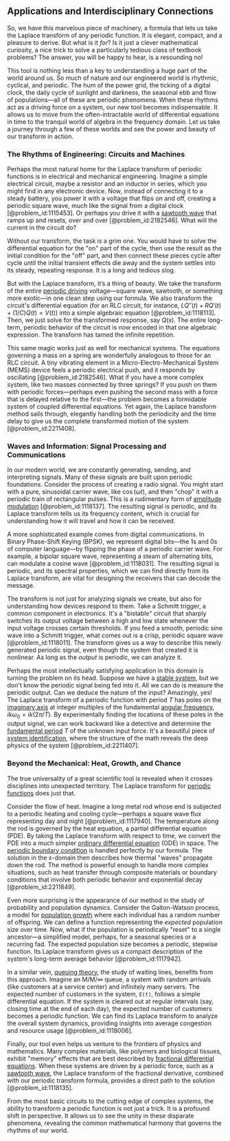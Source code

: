 ## Applications and Interdisciplinary Connections

So, we have this marvelous piece of machinery, a formula that lets us take the Laplace transform of any periodic function. It is elegant, compact, and a pleasure to derive. But what is it *for*? Is it just a clever mathematical curiosity, a nice trick to solve a particularly tedious class of textbook problems? The answer, you will be happy to hear, is a resounding no!

This tool is nothing less than a key to understanding a huge part of the world around us. So much of nature and our engineered world is rhythmic, cyclical, and periodic. The hum of the power grid, the ticking of a digital clock, the daily cycle of sunlight and darkness, the seasonal ebb and flow of populations—all of these are periodic phenomena. When these rhythms act as a driving force on a system, our new tool becomes indispensable. It allows us to move from the often-intractable world of differential equations in time to the tranquil world of algebra in the frequency domain. Let us take a journey through a few of these worlds and see the power and beauty of our transform in action.

### The Rhythms of Engineering: Circuits and Machines

Perhaps the most natural home for the Laplace transform of periodic functions is in electrical and mechanical engineering. Imagine a simple electrical circuit, maybe a resistor and an inductor in series, which you might find in any electronic device. Now, instead of connecting it to a steady battery, you power it with a voltage that flips on and off, creating a periodic square wave, much like the signal from a digital clock [@problem_id:1115453]. Or perhaps you drive it with a [sawtooth wave](@article_id:159262) that ramps up and resets, over and over [@problem_id:2182546]. What will the current in the circuit do?

Without our transform, the task is a grim one. You would have to solve the differential equation for the "on" part of the cycle, then use the result as the initial condition for the "off" part, and then connect these pieces cycle after cycle until the initial transient effects die away and the system settles into its steady, repeating response. It is a long and tedious slog.

But with the Laplace transform, it’s a thing of beauty. We take the transform of the entire [periodic driving](@article_id:146087) voltage—square wave, sawtooth, or something more exotic—in one clean step using our formula. We also transform the circuit's differential equation (for an RLC circuit, for instance, $L Q''(t) + R Q'(t) + (1/C)Q(t) = V(t)$) into a simple algebraic equation [@problem_id:1118113]. Then, we just solve for the transformed response, say $Q(s)$. The entire long-term, periodic behavior of the circuit is now encoded in that one algebraic expression. The transform has tamed the infinite repetition.

This same magic works just as well for mechanical systems. The equations governing a mass on a spring are wonderfully analogous to those for an RLC circuit. A tiny vibrating element in a Micro-Electro-Mechanical System (MEMS) device feels a periodic electrical push, and it responds by oscillating [@problem_id:2182546]. What if you have a more complex system, like two masses connected by three springs? If you push on them with periodic forces—perhaps even pushing the second mass with a force that is delayed relative to the first—the problem becomes a formidable system of coupled differential equations. Yet again, the Laplace transform method sails through, elegantly handling both the periodicity and the time delay to give us the complete transformed motion of the system [@problem_id:2211408].

### Waves and Information: Signal Processing and Communications

In our modern world, we are constantly generating, sending, and interpreting signals. Many of these signals are built upon periodic foundations. Consider the process of creating a radio signal. You might start with a pure, sinusoidal carrier wave, like $\cos(\omega t)$, and then "chop" it with a periodic train of rectangular pulses. This is a rudimentary form of [amplitude modulation](@article_id:265512) [@problem_id:1118137]. The resulting signal is periodic, and its Laplace transform tells us its frequency content, which is crucial for understanding how it will travel and how it can be received.

A more sophisticated example comes from digital communications. In Binary Phase-Shift Keying (BPSK), we represent digital bits—the 1s and 0s of computer language—by flipping the phase of a periodic carrier wave. For example, a bipolar square wave, representing a steam of alternating bits, can modulate a cosine wave [@problem_id:1118031]. The resulting signal is periodic, and its spectral properties, which we can find directly from its Laplace transform, are vital for designing the receivers that can decode the message.

The transform is not just for analyzing signals we create, but also for understanding how devices respond to them. Take a Schmitt trigger, a common component in electronics. It's a "bistable" circuit that sharply switches its output voltage between a high and low state whenever the input voltage crosses certain thresholds. If you feed a smooth, periodic sine wave into a Schmitt trigger, what comes out is a crisp, periodic square wave [@problem_id:1118011]. The transform gives us a way to describe this newly generated periodic signal, even though the system that created it is nonlinear. As long as the *output* is periodic, we can analyze it.

Perhaps the most intellectually satisfying application in this domain is turning the problem on its head. Suppose we have a [stable system](@article_id:266392), but we don't know the periodic signal being fed into it. All we can do is measure the periodic output. Can we deduce the nature of the input? Amazingly, yes! The Laplace transform of a periodic function with period $T$ has poles on the [imaginary axis](@article_id:262124) at integer multiples of the fundamental [angular frequency](@article_id:274022), $i k \omega_0 = i k (2\pi/T)$. By experimentally finding the locations of these poles in the output signal, we can work backward like a detective and determine the [fundamental period](@article_id:267125) $T$ of the unknown input force. It's a beautiful piece of [system identification](@article_id:200796), where the structure of the math reveals the deep physics of the system [@problem_id:2211407].

### Beyond the Mechanical: Heat, Growth, and Chance

The true universality of a great scientific tool is revealed when it crosses disciplines into unexpected territory. The Laplace transform for [periodic functions](@article_id:138843) does just that.

Consider the flow of heat. Imagine a long metal rod whose end is subjected to a periodic heating and cooling cycle—perhaps a square wave flux representing day and night [@problem_id:1117940]. The temperature along the rod is governed by the heat equation, a partial differential equation (PDE). By taking the Laplace transform with respect to time, we convert the PDE into a much simpler [ordinary differential equation](@article_id:168127) (ODE) in space. The [periodic boundary condition](@article_id:270804) is handled perfectly by our formula. The solution in the $s$-domain then describes how thermal "waves" propagate down the rod. The method is powerful enough to handle more complex situations, such as heat transfer through composite materials or boundary conditions that involve both periodic behavior and exponential decay [@problem_id:2211849].

Even more surprising is the appearance of our method in the study of probability and population dynamics. Consider the Galton-Watson process, a model for [population growth](@article_id:138617) where each individual has a random number of offspring. We can define a function representing the *expected* population size over time. Now, what if the population is periodically "reset" to a single ancestor—a simplified model, perhaps, for a seasonal species or a recurring fad. The expected population size becomes a periodic, stepwise function. Its Laplace transform gives us a compact description of the system's long-term average behavior [@problem_id:1117942].

In a similar vein, [queuing theory](@article_id:273647), the study of waiting lines, benefits from this approach. Imagine an M/M/∞ queue, a system with random arrivals (like customers at a service center) and infinitely many servers. The expected number of customers in the system, `E(t)`, follows a simple differential equation. If the system is cleared out at regular intervals (say, closing time at the end of each day), the expected number of customers becomes a periodic function. We can find its Laplace transform to analyze the overall system dynamics, providing insights into average congestion and resource usage [@problem_id:1118006].

Finally, our tool even helps us venture to the frontiers of physics and mathematics. Many complex materials, like polymers and biological tissues, exhibit "memory" effects that are best described by [fractional differential equations](@article_id:174936). When these systems are driven by a periodic force, such as a [sawtooth wave](@article_id:159262), the Laplace transform of the fractional derivative, combined with our periodic transform formula, provides a direct path to the solution [@problem_id:1118135].

From the most basic circuits to the cutting edge of complex systems, the ability to transform a periodic function is not just a trick. It is a profound shift in perspective. It allows us to see the unity in these disparate phenomena, revealing the common mathematical harmony that governs the rhythms of our world.